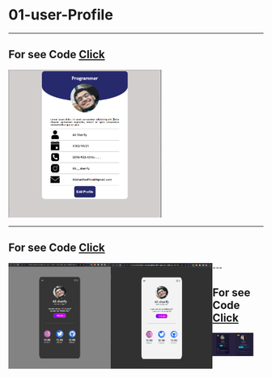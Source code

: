 # 01-user-Profile
---


## For see Code <a href="./01-User-Profile">Click</a>

<img src="./01-User-Profile/img/demo.png" width="60%">

---
## For see Code <a href="./02-User-Profile">Click</a>

<div style="display:flex;">
<img src="./02-User-Profile/Dark-Mode/img/demo.png" width="40%">
<img src="./02-User-Profile/light-Mode/img/demo.png" width="40%">
<div>
---

## For see Code <a href="./03-User-Profile">Click</a>

<div style="display:flex;">
<img src="./03-User-Profile/img/demo.png" width="40%">
<img src="./03-User-Profile/img/demoo.png" width="40%">
</div>

